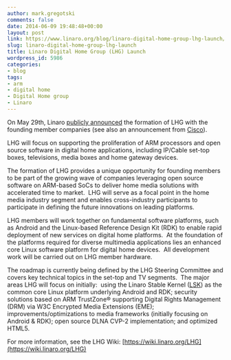 ```yaml
---
author: mark.gregotski
comments: false
date: 2014-06-09 19:48:48+00:00
layout: post
link: https://www.linaro.org/blog/linaro-digital-home-group-lhg-launch/
slug: linaro-digital-home-group-lhg-launch
title: Linaro Digital Home Group (LHG) Launch
wordpress_id: 5986
categories:
- blog
tags:
- arm
- digital home
- Digital Home group
- Linaro
---
```


On May 29th, Linaro [publicly announced](http://www.linaro.org/news/leaders-digital-home-solutions-collaborate-linaro-arm-linux-platforms/) the formation of LHG with the founding member companies (see also an announcement from [Cisco](http://blogs.cisco.com/sp/why-were-joining-the-linaro-digital-home-group/)).

LHG will focus on supporting the proliferation of ARM processors and open source software in digital home applications, including IP/Cable set-top boxes, televisions, media boxes and home gateway devices.

The formation of LHG provides a unique opportunity for founding members to be part of the growing wave of companies leveraging open source software on ARM-based SoCs to deliver home media solutions with accelerated time to market.  LHG will serve as a focal point in the home media industry segment and enables cross-industry participants to participate in defining the future innovations on leading platforms.

LHG members will work together on fundamental software platforms, such as Android and the Linux-based Reference Design Kit (RDK) to enable rapid deployment of new services on digital home platforms.  At the foundation of the platforms required for diverse multimedia applications lies an enhanced core Linux software platform for digital home devices.  All development work will be carried out on LHG member hardware.

The roadmap is currently being defined by the LHG Steering Committee and covers key technical topics in the set-top and TV segments.  The major areas LHG will focus on initially:  using the Linaro Stable Kernel ([LSK](https://wiki.linaro.org/LSK)) as the common core Linux platform underlying Android and RDK; security solutions based on ARM TrustZone® supporting Digital Rights Management (DRM) via W3C Encrypted Media Extensions (EME); improvements/optimizations to media frameworks (initially focusing on Android & RDK); open source DLNA CVP-2 implementation; and optimized HTML5.

For more information, see the LHG Wiki: [https://wiki.linaro.org/LHG](https://wiki.linaro.org/LHG)


